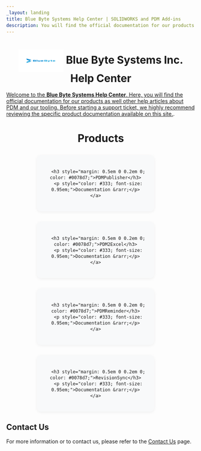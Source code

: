 ```yaml
---
_layout: landing
title: Blue Byte Systems Help Center | SOLIDWORKS and PDM Add-ins
description: You will find the official documentation for our products as well other help articles about PDM and our tooling. Before starting a support ticket, we highly recommend reviewing the specific product documentation available on this site.
---
```


# <div align="center"> <img src="images/logo.png" width="120" height="60" style="vertical-align:middle;"/> Blue Byte Systems Inc. Help Center
</div>

[Welcome to the **Blue Byte Systems Help Center**. Here, you will find the official documentation for our products as well other help articles about PDM and our tooling. Before starting a support ticket, we highly recommend reviewing the specific product documentation available on this site.](src/introduction.html).

# <div align="center"> Products
</div>

<div style="display: flex; justify-content: center; gap: 2em; margin-top: 2em; margin-bottom: 2em; flex-wrap: wrap;">

  <div style="background: #f8f9fa; border-radius: 10px; box-shadow: 0 2px 8px rgba(0,0,0,0.06); width: 270px; text-align: center; padding: 1.5em;">
    <a href="src/pdmpublisher.html" style="text-decoration: none;">
      
      <h3 style="margin: 0.5em 0 0.2em 0; color: #0078d7;">PDMPublisher</h3>
      <p style="color: #333; font-size: 0.95em;">Documentation &rarr;</p>
    </a>
  </div>

  <div style="background: #f8f9fa; border-radius: 10px; box-shadow: 0 2px 8px rgba(0,0,0,0.06); width: 270px; text-align: center; padding: 1.5em;">
    <a href="src/pdm2excel.html" style="text-decoration: none;">
     
      <h3 style="margin: 0.5em 0 0.2em 0; color: #0078d7;">PDM2Excel</h3>
      <p style="color: #333; font-size: 0.95em;">Documentation &rarr;</p>
    </a>
  </div>

  <div style="background: #f8f9fa; border-radius: 10px; box-shadow: 0 2px 8px rgba(0,0,0,0.06); width: 270px; text-align: center; padding: 1.5em;">
    <a href="src/PDMReminder.html" style="text-decoration: none;">
      
      <h3 style="margin: 0.5em 0 0.2em 0; color: #0078d7;">PDMReminder</h3>
      <p style="color: #333; font-size: 0.95em;">Documentation &rarr;</p>
    </a>
  </div>

   <div style="background: #f8f9fa; border-radius: 10px; box-shadow: 0 2px 8px rgba(0,0,0,0.06); width: 270px; text-align: center; padding: 1.5em;">
    <a href="src/RevisionSync.html" style="text-decoration: none;">
      
      <h3 style="margin: 0.5em 0 0.2em 0; color: #0078d7;">RevisionSync</h3>
      <p style="color: #333; font-size: 0.95em;">Documentation &rarr;</p>
    </a>
  </div>


</div>

## Contact Us

For more information or to contact us, please refer to the [Contact Us](https://bluebyte.biz/contact) page.

<script
  src='https://cdn.jotfor.ms/agent/embedjs/0196efe63b1f79818c409ffed296766d11af/embed.js?skipWelcome=1&maximizable=1'>
</script>